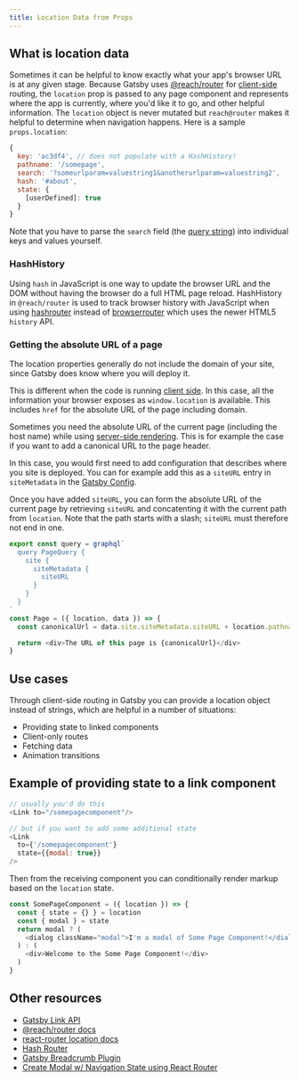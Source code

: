 ```yaml
---
title: Location Data from Props
---
```


## What is location data

Sometimes it can be helpful to know exactly what your app's browser URL is at any given stage. Because Gatsby uses [@reach/router](https://github.com/reach/router) for [client-side](/docs/glossary#client-side) routing, the `location` prop is passed to any page component and represents where the app is currently, where you'd like it to go, and other helpful information. The `location` object is never mutated but `reach@router` makes it helpful to determine when navigation happens. Here is a sample `props.location`:

```js
{
  key: 'ac3df4', // does not populate with a HashHistory!
  pathname: '/somepage',
  search: '?someurlparam=valuestring1&anotherurlparam=valuestring2',
  hash: '#about',
  state: {
    [userDefined]: true
  }
}
```

Note that you have to parse the `search` field (the [query string](https://developer.mozilla.org/en-US/docs/Web/API/URL/search)) into individual keys and values yourself.

### HashHistory

Using `hash` in JavaScript is one way to update the browser URL and the DOM without having the browser do a full HTML page reload. HashHistory in `@reach/router` is used to track browser history with JavaScript when using [hashrouter](https://reacttraining.com/react-router/web/api/HashRouter) instead of [browserrouter](https://reacttraining.com/react-router/web/api/BrowserRouter) which uses the newer HTML5 `history` API.

### Getting the absolute URL of a page

The location properties generally do not include the domain of your site, since Gatsby does know where you will deploy it.

This is different when the code is running [client side](/docs/glossary#client-side). In this case, all the information your browser exposes as `window.location` is available. This includes `href` for the absolute URL of the page including domain.

Sometimes you need the absolute URL of the current page (including the host name) while using [server-side rendering](/docs/glossary/server-side-rendering/). This is for example the case if you want to add a canonical URL to the page header.

In this case, you would first need to add configuration that describes where you site is deployed. You can for example add this as a `siteURL` entry in `siteMetadata` in the [Gatsby Config](/docs/gatsby-config/).

Once you have added `siteURL`, you can form the absolute URL of the current page by retrieving `siteURL` and concatenting it with the current path from `location`. Note that the path starts with a slash; `siteURL` must therefore not end in one.

```js
export const query = graphql`
  query PageQuery {
    site {
      siteMetadata {
        siteURL
      }
    }
  }
`
const Page = ({ location, data }) => {
  const canonicalUrl = data.site.siteMetadata.siteURL + location.pathname)

  return <div>The URL of this page is {canonicalUrl}</div>
}
```

## Use cases

Through client-side routing in Gatsby you can provide a location object instead of strings, which are helpful in a number of situations:

- Providing state to linked components
- Client-only routes
- Fetching data
- Animation transitions

## Example of providing state to a link component

```jsx:title=index.js
// usually you'd do this
<Link to="/somepagecomponent"/>

// but if you want to add some additional state
<Link
  to={'/somepagecomponent'}
  state={{modal: true}}
/>
```

Then from the receiving component you can conditionally render markup based on the `location` state.

```jsx:title=some-page-component.js
const SomePageComponent = ({ location }) => {
  const { state = {} } = location
  const { modal } = state
  return modal ? (
    <dialog className="modal">I'm a modal of Some Page Component!</dialog>
  ) : (
    <div>Welcome to the Some Page Component!</div>
  )
}
```

## Other resources

- [Gatsby Link API](/docs/gatsby-link/)
- [@reach/router docs](https://reach.tech/router/api/Location)
- [react-router location docs](https://github.com/ReactTraining/react-router/blob/master/packages/react-router/docs/api/location.md)
- [Hash Router](https://reacttraining.com/react-router/web/api/HashRouter)
- [Gatsby Breadcrumb Plugin](/packages/gatsby-plugin-breadcrumb/#breadcrumb-props)
- [Create Modal w/ Navigation State using React Router](https://codedaily.io/tutorials/47/Create-a-Modal-Route-with-Link-and-Nav-State-in-React-Router)
